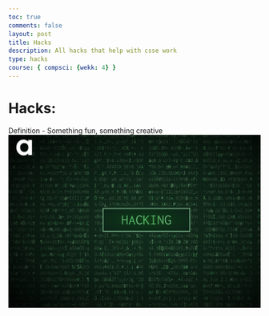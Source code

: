 ```yaml
---
toc: true
comments: false
layout: post
title: Hacks
description: All hacks that help with csse work
type: hacks
course: { compsci: {wekk: 4} }
---
```


# Hacks:
Definition - Something fun, something creative
![ImageofHacking](images/hacking.jpg)